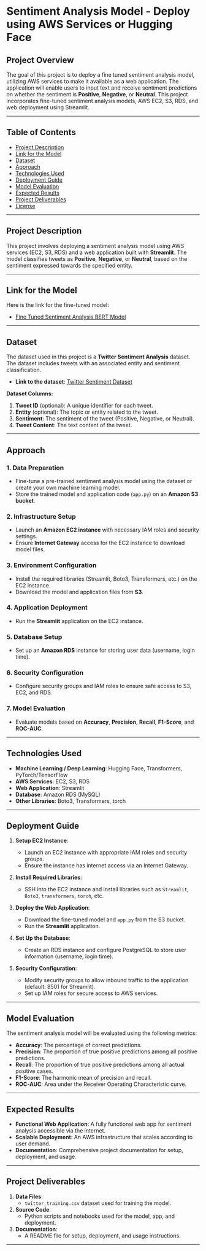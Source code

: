 # **Sentiment Analysis Model - Deploy using AWS Services or Hugging Face**

## **Project Overview**
The goal of this project is to deploy a fine tuned sentiment analysis model, utilizing AWS services to make it available as a web application. The application will enable users to input text and receive sentiment predictions on whether the sentiment is **Positive**, **Negative**, or **Neutral**. This project incorporates fine-tuned sentiment analysis models, AWS EC2, S3, RDS, and web deployment using Streamlit.

---

## **Table of Contents**
- [Project Description](#project-description)
- [Link for the Model](#link-for-the-model)
- [Dataset](#dataset)
- [Approach](#approach)
- [Technologies Used](#technologies-used)
- [Deployment Guide](#deployment-guide)
- [Model Evaluation](#model-evaluation)
- [Expected Results](#expected-results)
- [Project Deliverables](#project-deliverables)
- [License](#license)

---

## **Project Description**

This project involves deploying a sentiment analysis model using AWS services (EC2, S3, RDS) and a web application built with **Streamlit**. The model classifies tweets as **Positive**, **Negative**, or **Neutral**, based on the sentiment expressed towards the specified entity.

---

## **Link for the Model**

Here is the link for the fine-tuned model:
- [Fine Tuned Sentiment Analysis BERT Model](https://huggingface.co/Praveen-R/Tweet_sentiment_analysis_with_BERT)

---

## **Dataset**

The dataset used in this project is a **Twitter Sentiment Analysis** dataset. The dataset includes tweets with an associated entity and sentiment classification.

- **Link to the dataset**: [Twitter Sentiment Dataset](https://raw.githubusercontent.com/GuviMentor88/Training-Datasets/refs/heads/main/twitter_training.csv)
  
**Dataset Columns:**
1. **Tweet ID** (optional): A unique identifier for each tweet.
2. **Entity** (optional): The topic or entity related to the tweet.
3. **Sentiment**: The sentiment of the tweet (Positive, Negative, or Neutral).
4. **Tweet Content**: The text content of the tweet.

---

## **Approach**

### 1. **Data Preparation**
- Fine-tune a pre-trained sentiment analysis model using the dataset or create your own machine learning model.
- Store the trained model and application code (`app.py`) on an **Amazon S3 bucket**.

### 2. **Infrastructure Setup**
- Launch an **Amazon EC2 instance** with necessary IAM roles and security settings.
- Ensure **Internet Gateway** access for the EC2 instance to download model files.

### 3. **Environment Configuration**
- Install the required libraries (Streamlit, Boto3, Transformers, etc.) on the EC2 instance.
- Download the model and application files from **S3**.

### 4. **Application Deployment**
- Run the **Streamlit** application on the EC2 instance.

### 5. **Database Setup**
- Set up an **Amazon RDS** instance for storing user data (username, login time).

### 6. **Security Configuration**
- Configure security groups and IAM roles to ensure safe access to S3, EC2, and RDS.

### 7. **Model Evaluation**
- Evaluate models based on **Accuracy**, **Precision**, **Recall**, **F1-Score**, and **ROC-AUC**.

---

## **Technologies Used**
- **Machine Learning / Deep Learning**: Hugging Face, Transformers, PyTorch/TensorFlow
- **AWS Services**: EC2, S3, RDS
- **Web Application**: Streamlit
- **Database**: Amazon RDS (MySQL)
- **Other Libraries**: Boto3, Transformers, torch

---

## **Deployment Guide**

1. **Setup EC2 Instance**:
   - Launch an EC2 instance with appropriate IAM roles and security groups.
   - Ensure the instance has internet access via an Internet Gateway.

2. **Install Required Libraries**:
   - SSH into the EC2 instance and install libraries such as `Streamlit`, `Boto3`, `transformers`, `torch`, etc.

3. **Deploy the Web Application**:
   - Download the fine-tuned model and `app.py` from the S3 bucket.
   - Run the **Streamlit** application.

4. **Set Up the Database**:
   - Create an RDS instance and configure PostgreSQL to store user information (username, login time).

5. **Security Configuration**:
   - Modify security groups to allow inbound traffic to the application (default: 8501 for Streamlit).
   - Set up IAM roles for secure access to AWS services.

---

## **Model Evaluation**

The sentiment analysis model will be evaluated using the following metrics:
- **Accuracy**: The percentage of correct predictions.
- **Precision**: The proportion of true positive predictions among all positive predictions.
- **Recall**: The proportion of true positive predictions among all actual positive cases.
- **F1-Score**: The harmonic mean of precision and recall.
- **ROC-AUC**: Area under the Receiver Operating Characteristic curve.

---

## **Expected Results**

- **Functional Web Application**: A fully functional web app for sentiment analysis accessible via the internet.
- **Scalable Deployment**: An AWS infrastructure that scales according to user demand.
- **Documentation**: Comprehensive project documentation for setup, deployment, and usage.

---

## **Project Deliverables**
1. **Data Files**: 
   - `twitter_training.csv` dataset used for training the model.
2. **Source Code**: 
   - Python scripts and notebooks used for the model, app, and deployment.
3. **Documentation**: 
   - A README file for setup, deployment, and usage instructions.

---

